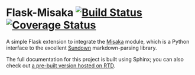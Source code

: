 # Flask-Misaka [![Build Status](https://travis-ci.org/singingwolfboy/flask-misaka.png)](https://travis-ci.org/singingwolfboy/flask-misaka)  [![Coverage Status](http://codecov.io/github/singingwolfboy/flask-misaka/coverage.svg?branch=master)](http://codecov.io/github/singingwolfboy/flask-misaka?branch=master)

A simple Flask extension to integrate the [Misaka](http://misaka.61924.nl)
module, which is a Python interface to the excellent
[Sundown](https://github.com/vmg/sundown) markdown-parsing library.

The full documentation for this project is built using Sphinx; you can also
check out [a pre-built version hosted on RTD](https://flask-misaka.readthedocs.org/en/latest/).
